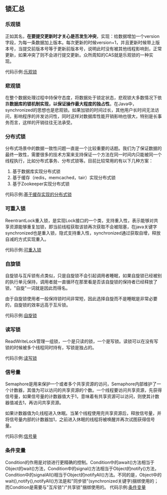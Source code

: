 ## 锁汇总

### **乐观锁**

正如其名，**在要提交更新时才关心是否发生冲突**，实现：给数据增加一个version字段，为每一条数据加上版本。每次更新的时候version+1，并且更新时候带上版本号，当提交前版本号等于更新前版本号，说明此时没有被其他线程影响到，正常更新，如果冲突了则不会进行提交更新。众所周知的CAS就是乐观锁的一种实现。

代码示例:[乐观锁](https://github.com/zaiyunduan123/jesper_seckill/blob/master/src/main/java/com/jesper/seckill/mapper/GoodsMapper.java)


###  **悲观锁**

在整个数据处理过程中持保守态度，将数据处于锁定状态，悲观锁大多数情况下依靠**数据库的锁机制实现，以保证操作最大程度的独占性**。在Java中，synchronized的思想也是悲观锁。如果加锁的时间过长，其他用户长时间无法访问，影响程序的并发访问性，同时这样对数据库性能开销影响也很大，特别是长事务而言，这样的开销往往无法承受。


### **分布式锁**

分布式场景中的数据一致性问题一直是一个比较重要的话题。我们为了保证数据的最终一致性，需要很多的技术方案来支持保证一个方法在同一时间内只能被同一个线程执行，比如分布式事务、分布式锁等。目前比较常用的有以下几种方案：

1. 基于数据库实现分布式锁 
2. 基于缓存（redis，memcached，tair）实现分布式锁 
3. 基于Zookeeper实现分布式锁


代码示例:[基于缓存实现的分布式锁](https://github.com/zaiyunduan123/redis-tool)


### **可重入锁**

ReentrantLock重入锁，是实现Lock接口的一个类，支持重入性，表示能够对共享资源能够重复加锁，即当前线程获取该锁再次获取不会被阻塞，在java关键字synchronized也是重入锁，隐式支持重入性，synchronized通过获取自增，释放自减的方式实现重入。

代码示例:[可重入锁](https://github.com/zaiyunduan123/Java_ecosystem/tree/master/src/lock/reentrant)

### **自旋锁**

自旋锁与互斥锁有点类似，只是自旋锁不会引起调用者睡眠，如果自旋锁已经被别的执行单元保持，调用者就一直循环在那里看是否该自旋锁的保持者已经释放了锁，"自旋"一词就是因此而得名。

由于自旋锁使用者一般保持锁时间非常短，因此选择自旋而不是睡眠是非常必要的，自旋锁的效率远高于互斥锁。

代码示例:[自旋锁](https://github.com/zaiyunduan123/Java_ecosystem/tree/master/src/lock/spin)

### **读写锁**

ReadWriteLock管理一组锁，一个是只读的锁，一个是写锁。读锁可以在没有写锁的时候被多个线程同时持有，写锁是独占的。 

代码示例:[读写锁](https://github.com/zaiyunduan123/Java_ecosystem/tree/master/src/lock/readwrite)

### **信号量**

Semaphore是用来保护一个或者多个共享资源的访问，Semaphore内部维护了一个计数器，其值为可以访问的共享资源的个数。一个线程要访问共享资源，先获得信号量，如果信号量的计数器值大于1，意味着有共享资源可以访问，则使其计数器值减去1，再访问共享资源。

如果计数器值为0,线程进入休眠。当某个线程使用完共享资源后，释放信号量，并将信号量内部的计数器加1，之前进入休眠的线程将被唤醒并再次试图获得信号量。

代码示例:[信号量](https://github.com/zaiyunduan123/Java_ecosystem/tree/master/src/lock/semaphore)

### **条件变量**

Condition的作用是对锁进行更精确的控制。Condition中的await()方法相当于Object的wait()方法，Condition中的signal()方法相当于Object的notify()方法，Condition中的signalAll()相当于Object的notifyAll()方法。不同的是，Object中的wait(),notify(),notifyAll()方法是和"同步锁"(synchronized关键字)捆绑使用的；而Condition是需要与"互斥锁"/"共享锁"捆绑使用的。
代码示例:[条件变量](https://github.com/zaiyunduan123/Java_ecosystem/tree/master/src/lock/condition/ConditionDemo.java)

